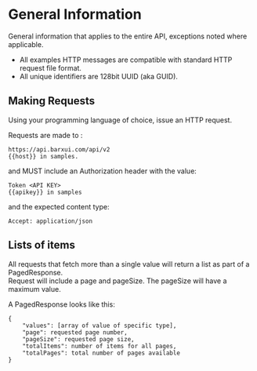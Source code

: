 # General Information

General information that applies to the entire API, exceptions noted where applicable.

* All examples HTTP messages are compatible with standard HTTP request file format.
* All unique identifiers are 128bit UUID (aka GUID).

## Making Requests

Using your programming language of choice, issue an HTTP request. 

Requests are made to :

    https://api.barxui.com/api/v2
    {{host}} in samples.

and MUST include an Authorization header with the value:

    Token <API KEY>
    {{apikey}} in samples

and the expected content type:

    Accept: application/json

## Lists of items

All requests that fetch more than a single value will return a list as part of a PagedResponse.  
Request will include a page and pageSize.
The pageSize will have a maximum value.

A PagedResponse looks like this:

```
{
    "values": [array of value of specific type],
    "page": requested page number,
    "pageSize": requested page size,
    "totalItems": number of items for all pages,
    "totalPages": total number of pages available
}
```
